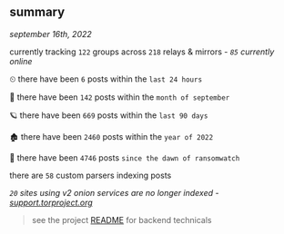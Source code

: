 
## summary
_september 16th, 2022_

currently tracking `122` groups across `218` relays & mirrors - _`85` currently online_

⏲ there have been `6` posts within the `last 24 hours`

🦈 there have been `142` posts within the `month of september`

🪐 there have been `669` posts within the `last 90 days`

🏚 there have been `2460` posts within the `year of 2022`

🦕 there have been `4746` posts `since the dawn of ransomwatch`

there are `58` custom parsers indexing posts

_`20` sites using v2 onion services are no longer indexed - [support.torproject.org](https://support.torproject.org/onionservices/v2-deprecation/)_

> see the project [README](https://github.com/joshhighet/ransomwatch#ransomwatch--) for backend technicals
